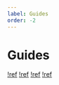 ```yaml
---
label: Guides
order: -2
---
```


# Guides

[!ref](/guides/quality/)
[!ref](/guides/playback/)
[!ref](/guides/torrenting/)
[!ref](/guides/splittunnel/)
